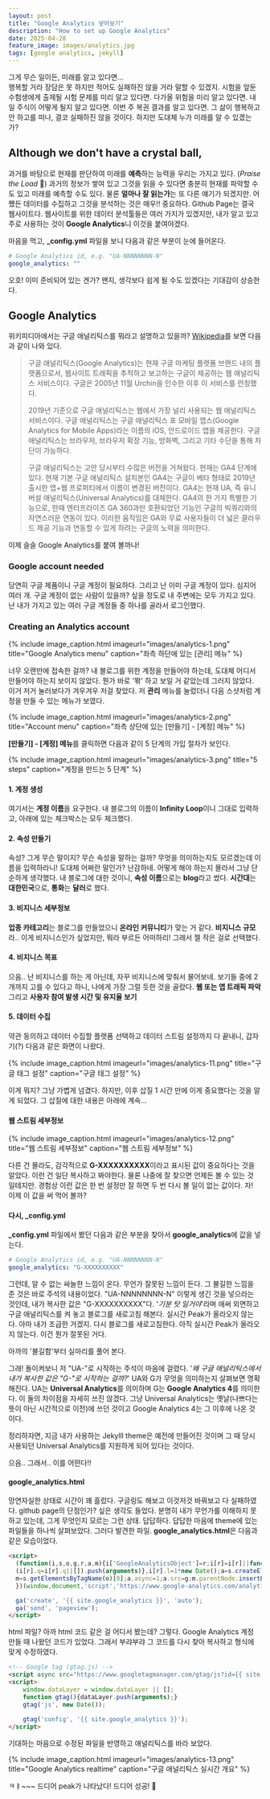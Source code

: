 ```yaml
---
layout: post
title: "Google Analytics 넣어보기"
description: "How to set up Google Analytics"
date: 2025-04-28
feature_image: images/analytics.jpg
tags: [google analytics, jekyll]
---
```


그게 무슨 일이든, 미래를 알고 있다면...<br />
행복할 거라 장담은 못 하지만 적어도 실패하진 않을 거라 말할 수 있겠지. 시험을 앞둔 수험생에게 출제될 시험 문제를 미리 알고 있다면. 다가올 위험을 미리 알고 있다면. 내일 주식이 어떻게 될지 알고 있다면. 이번 주 복권 결과를 알고 있다면. 그 삶이 행복하고 안 하고를 떠나, 결코 실패하진 않을 것이다. 하지만 도대체 누가 미래를 알 수 있겠는가?

## Although we don't have a crystal ball,

과거를 바탕으로 현재를 판단하여 미래를 **예측**하는 능력을 우리는 가지고 있다. (*Praise the Load* 🎉) 과거의 정보가 쌓여 있고 그것을 읽을 수 있다면 충분히 현재를 파악할 수도 있고 미래를 예측할 수도 있다. 물론 **얼마나 잘 읽는가**는 또 다른 얘기가 되겠지만. 어쨌든 데이터를 수집하고 그것을 분석하는 것은 매우!! 중요하다. Github Page는 결국 웹사이트다. 웹사이트를 위한 데이터 분석툴들은 여러 가지가 있겠지만, 내가 알고 있고 주로 사용하는 것이 **Google Analytics**니 이것을 붙여야겠다. 

마음을 먹고, **_config.yml** 파일을 보니 다음과 같은 부분이 눈에 들어온다.

```yml
# Google Analytics id, e.g. "UA-NNNNNNNN-N"
google_analytics: ""
```
 
오호! 이미 준비되어 있는 겐가? 왠지, 생각보다 쉽게 될 수도 있겠다는 기대감이 상승한다.

<!--more-->

## Google Analytics

위키피디아에서는 구글 애널리틱스를 뭐라고 설명하고 있을까? [Wikipedia](https://ko.wikipedia.org/wiki/구글_애널리틱스 "위키피디아에서 구글 애널리틱스에 대한 설명")를 보면 다음과 같이 나와 있다.

> 구글 애널리틱스(Google Analytics)는 현재 구글 마케팅 플랫폼 브랜드 내의 플랫폼으로서, 웹사이트 트래픽을 추적하고 보고하는 구글이 제공하는 웹 애널리틱스 서비스이다. 구글은 2005년 11월 Urchin을 인수한 이후 이 서비스를 런칭했다.
> 
> 2019년 기준으로 구글 애널리틱스는 웹에서 가장 널리 사용되는 웹 애널리틱스 서비스이다. 구글 애널리틱스는 구글 애널리틱스 포 모바일 앱스(Google Analytics for Mobile Apps)라는 이름의 iOS, 안드로이드 앱을 제공한다. 구글 애널리틱스는 브라우저, 브라우저 확장 기능, 방화벽, 그리고 기타 수단을 통해 차단이 가능하다.
> 
> 구글 애널리틱스는 고안 당시부터 수많은 버전을 거쳐왔다. 현재는 GA4 단계에 있다. 현재 기본 구글 애널리틱스 설치본인 GA4는 구글이 베타 형태로 2019년 출시한 앱+웹 프로퍼티에서 이름이 변경된 버전이다. GA4는 현재 UA, 즉 유니버설 애널리틱스(Universal Analytics)를 대체한다. GA4의 한 가지 특별한 기능으로, 한때 엔터프라이즈 GA 360과만 호환되었던 기능인 구글의 빅쿼리와의 자연스러운 연동이 있다. 이러한 움직임은 GA와 무료 사용자들이 더 넓은 클라우드 제공 기능과 연동할 수 있게 하려는 구글의 노력을 의미한다.

이제 슬슬 Google Analytics를 붙여 볼까나!

### Google account needed

당연히 구글 제품이니 구글 계정이 필요하다. 그리고 난 이미 구글 계정이 있다. 심지어 여러 개. 구글 계정이 없는 사람이 있을까? 싶을 정도로 내 주변에는 모두 가지고 있다. 난 내가 가지고 있는 여러 구글 계정들 중 하나를 골라서 로그인했다.

### Creating an Analytics account

{% include image_caption.html imageurl="images/analytics-1.png" title="Google Analytics menu" caption="좌측 하단에 있는 [관리] 메뉴" %}

너무 오랜만에 접속한 걸까? 내 블로그를 위한 계정을 만들어야 하는데, 도대체 어디서 만들어야 하는지 보이지 않았다. 뭔가 바로 '똮' 하고 보일 거 같았는데 그러지 않았다. 이거 저거 눌러보다가 겨우겨우 저걸 찾았다. 저 **관리** 메뉴를 눌렀더니 다음 스샷처럼 계정을 만들 수 있는 메뉴가 보였다. 

{% include image_caption.html imageurl="images/analytics-2.png" title="Account menu" caption="좌측 상단에 있는 [만들기] - [계정] 메뉴" %}

**[만들기] - [계정] 메뉴**를 클릭하면 다음과 같이 5 단계의 가입 절차가 보인다.

{% include image_caption.html imageurl="images/analytics-3.png" title="5 steps" caption="계정을 만드는 5 단계" %}

#### 1. 계정 생성

여기서는 **계정 이름**을 요구한다. 내 블로그의 이름이 **Infinity Loop**이니 그대로 입력하고, 아래에 있는 체크박스는 모두 체크했다.

#### 2. 속성 만들기

속성? 그게 무슨 말이지? 무슨 속성을 말하는 걸까? 무엇을 의미하는지도 모르겠는데 이름을 입력하라니! 도대체 어쩌란 말인가? 난감하네. 어떻게 해야 하는지 몰라서 그냥 단순하게 생각했다. 내 블로그에 대한 것이니, **속성 이름**으로는 **blog**라고 썼다. **시간대**는 **대한민국**으로, **통화**는 **달러**로 했다.

#### 3. 비지니스 세부정보

**업종 카테고리**는 블로그를 만들었으니 **온라인 커뮤니티**가 맞는 거 같다. **비지니스 규모**라.. 이게 비지니스인가 싶었지만, 뭐라 부르든 어떠하리! 그래서 젤 작은 걸로 선택했다.

#### 4. 비지니스 목표

으음.. 난 비지니스를 하는 게 아닌데, 자꾸 비지니스에 맞춰서 물어보네. 보기들 중에 2개까지 고를 수 있다고 하니, 나에게 가장 그럴 듯한 것을 골랐다. **웹 또는 앱 트래픽 파악** 그리고 **사용자 참여 발생 시간 및 유지율 보기**

#### 5. 데이터 수집

약관 동의하고 데이터 수집할 플랫폼 선택하고 데이터 스트림 설정까지 다 끝내니, 갑자기(?) 다음과 같은 화면이 나왔다.

{% include image_caption.html imageurl="images/analytics-11.png" title="구글 태그 설정" caption="구글 태그 설정" %}

이게 뭐지? 그냥 가볍게 넘겼다. 하지만, 이후 삽질 1 시간 만에 이게 중요했다는 것을 알게 되었다. 그 삽질에 대한 내용은 아래에 계속...

#### 웹 스트림 세부정보

{% include image_caption.html imageurl="images/analytics-12.png" title="웹 스트림 세부정보" caption="웹 스트림 세부정보" %}

다른 건 몰라도, 감각적으로 **G-XXXXXXXXXX**이라고 표시된 값이 중요하다는 것을 알았다. 이런 건 일단 복사하고 봐야한다. 물론 나중에 잘 찾으면 언제든 볼 수 있는 것 일테지만. 경험상 이런 값은 한 번 설정만 잘 하면 두 번 다시 볼 일이 없는 값이다. 자! 이제 이 값을 써 먹어 볼까?

#### 다시, _config.yml

**_config.yml** 파일에서 봤던 다음과 같은 부분을 찾아서 **google_analytics**에 값을 넣는다.

```yml
# Google Analytics id, e.g. "UA-NNNNNNNN-N"
google_analytics: "G-XXXXXXXXXX"
```

그런데, 알 수 없는 싸늘한 느낌이 온다. 무언가 잘못된 느낌이 든다. 그 불길한 느낌을 준 것은 바로 주석의 내용이었다. "UA-NNNNNNNN-N" 이렇게 생긴 것을 넣으라는 것인데, 내가 복사한 값은 "G-XXXXXXXXXX"다. '_기분 탓 일거야_'라며 애써 외면하고 구글 애널리틱스를 켜 놓고 블로그를 새로고침 해본다. 실시간 Peak가 올라오지 않는다. 아마 내가 조급한 거겠지. 다시 블로그를 새로고침한다. 아직 실시간 Peak가 올라오지 않는다. 이건 뭔가 잘못된 거다.

아까의 '불길함'부터 실마리를 풀어 본다.

그래! 돌이켜보니 저 "UA-"로 시작하는 주석이 마음에 걸렸다. '_왜 구글 애널리틱스에서 내가 복사한 값은 "G-"로 시작하는 걸까?_' UA와 G가 무엇을 의미하는지 살펴보면 명확해진다. UA는 **Universal Analytics**를 의미하며 G는 **Google Analytics 4**를 의미한다. 이 둘의 차이점을 자세히 쓰진 않겠다. 그냥 Universal Analytics는 옛날(나쁘다는 뜻이 아닌 시간적으로 이전)에 쓰던 것이고 Google Analytics 4는 그 이후에 나온 것이다. 

정리하자면, 지금 내가 사용하는 Jekylll theme은 예전에 만들어진 것이며 그 때 당시 사용되던 Universal Analytics를 지원하게 되어 있다는 것이다.

으음.. 그래서.. 이를 어떤다!!

#### google_analytics.html

망연자실한 상태로 시간이 꽤 흘렀다. 구글링도 해보고 이것저것 바꿔보고 다 실패하였다. github page의 단점인가? 싶은 생각도 들었다. 분명히 내가 무언가를 이해하지 못하고 있는데, 그게 무엇인지 모르는 그런 상태. 답답하다. 답답한 마음에 theme에 있는 파일들을 하나씩 살펴보았다. 그러다 발견한 파일. **google_analytics.html**은 다음과 같은 모습이었다.


```html
<script>
  (function(i,s,o,g,r,a,m){i['GoogleAnalyticsObject']=r;i[r]=i[r]||function(){
  (i[r].q=i[r].q||[]).push(arguments)},i[r].l=1*new Date();a=s.createElement(o),
  m=s.getElementsByTagName(o)[0];a.async=1;a.src=g;m.parentNode.insertBefore(a,m)
  })(window,document,'script','https://www.google-analytics.com/analytics.js','ga');

  ga('create', '{{ site.google_analytics }}', 'auto');
  ga('send', 'pageview');
</script>
```

html 파일? 아까 html 코드 같은 걸 어디서 봤는데? 그렇다. Google Analytics 계정 만들 때 나왔던 코드가 있었다. 그래서 부랴부랴 그 코드를 다시 찾아 복사하고 형식에 맞게 수정하였다.

```html
<!-- Google tag (gtag.js) -->
<script async src="https://www.googletagmanager.com/gtag/js?id={{ site.google_analytics }}"></script>
<script>
    window.dataLayer = window.dataLayer || [];
    function gtag(){dataLayer.push(arguments);}
    gtag('js', new Date());
  
    gtag('config', '{{ site.google_analytics }}');
</script>
```

기대하는 마음으로 수정된 파일을 반영하고 애널리틱스를 바라 보았다.

{% include image_caption.html imageurl="images/analytics-13.png" title="Google Analytics realtime" caption="구글 애널리틱스 실시간 개요" %}

ㅋㅑ~~~ 드디어 peak가 나타났다! 드디어 성공! 🎉